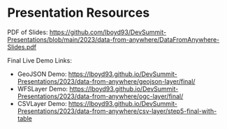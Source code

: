 # Presentation Resources

PDF of Slides: https://github.com/lboyd93/DevSummit-Presentations/blob/main/2023/data-from-anywhere/DataFromAnywhere-Slides.pdf

Final Live Demo Links:
- GeoJSON Demo: https://lboyd93.github.io/DevSummit-Presentations/2023/data-from-anywhere/geojson-layer/final/
- WFSLayer Demo: https://lboyd93.github.io/DevSummit-Presentations/2023/data-from-anywhere/ogc-layer/final/
- CSVLayer Demo: https://lboyd93.github.io/DevSummit-Presentations/2023/data-from-anywhere/csv-layer/step5-final-with-table
